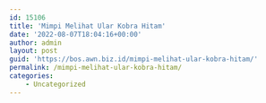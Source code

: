 ```yaml
---
id: 15106
title: 'Mimpi Melihat Ular Kobra Hitam'
date: '2022-08-07T18:04:16+00:00'
author: admin
layout: post
guid: 'https://bos.awn.biz.id/mimpi-melihat-ular-kobra-hitam/'
permalink: /mimpi-melihat-ular-kobra-hitam/
categories:
    - Uncategorized
---
```


